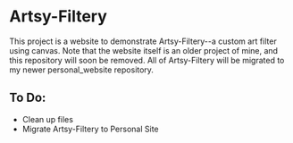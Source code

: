 # Artsy-Filtery

This project is a website to demonstrate Artsy-Filtery--a custom art filter using canvas.  Note that the website itself is an older project of mine, and this repository will soon be removed.  All of Artsy-Filtery will be migrated to my newer personal_website repository.

To Do:
-
- Clean up files
- Migrate Artsy-Filtery to Personal Site
